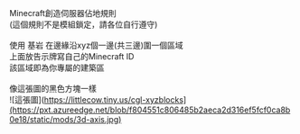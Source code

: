 Minecraft創造伺服器佔地規則<br>
(這個規則不是模組鎖定，請各位自行遵守)<br>
<br>
使用 基岩 在邊緣沿xyz個一邊(共三邊)圍一個區域<br>
上面放告示牌寫自己的Minecraft ID<br>
該區域即為你專屬的建築區<br>
<br>
像這張圖的黑色方塊一樣<br>
![這張圖](https://littlecow.tiny.us/cgl-xyzblocks](https://pxt.azureedge.net/blob/f804551c806485b2aeca2d316ef5fcf0ca8b0e18/static/mods/3d-axis.jpg)
<br>
